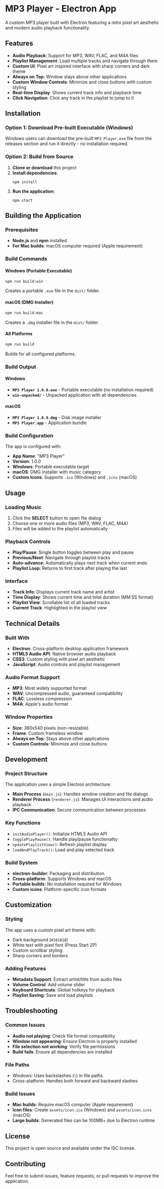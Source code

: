 # MP3 Player - Electron App

A custom MP3 player built with Electron featuring a retro pixel art aesthetic and modern audio playback functionality.

## Features

- **Audio Playback**: Support for MP3, WAV, FLAC, and M4A files
- **Playlist Management**: Load multiple tracks and navigate through them
- **Custom UI**: Pixel art inspired interface with sharp corners and dark theme
- **Always on Top**: Window stays above other applications
- **Custom Window Controls**: Minimize and close buttons with custom styling
- **Real-time Display**: Shows current track info and playback time
- **Click Navigation**: Click any track in the playlist to jump to it

## Installation

### Option 1: Download Pre-built Executable (Windows)
Windows users can download the pre-built `MP3 Player.exe` file from the releases section and run it directly - no installation required.

### Option 2: Build from Source
1. **Clone or download** this project
2. **Install dependencies**:
   ```
   npm install
   ```
3. **Run the application**:
   ```
   npm start
   ```

## Building the Application

### Prerequisites
- **Node.js** and **npm** installed
- **For Mac builds**: macOS computer required (Apple requirement)

### Build Commands

#### Windows (Portable Executable)
```bash
npm run build:win
```
Creates a portable `.exe` file in the `dist/` folder.

#### macOS (DMG Installer)
```bash
npm run build:mac
```
Creates a `.dmg` installer file in the `dist/` folder.

#### All Platforms
```bash
npm run build
```
Builds for all configured platforms.

### Build Output

#### Windows
- **`MP3 Player 1.0.0.exe`** - Portable executable (no installation required)
- **`win-unpacked/`** - Unpacked application with all dependencies

#### macOS
- **`MP3 Player 1.0.0.dmg`** - Disk image installer
- **`MP3 Player.app`** - Application bundle

### Build Configuration

The app is configured with:
- **App Name**: "MP3 Player"
- **Version**: 1.0.0
- **Windows**: Portable executable target
- **macOS**: DMG installer with music category
- **Custom Icons**: Supports `.ico` (Windows) and `.icns` (macOS)

## Usage

### Loading Music
1. Click the **SELECT** button to open file dialog
2. Choose one or more audio files (MP3, WAV, FLAC, M4A)
3. Files will be added to the playlist automatically

### Playback Controls
- **Play/Pause**: Single button toggles between play and pause
- **Previous/Next**: Navigate through playlist tracks
- **Auto-advance**: Automatically plays next track when current ends
- **Playlist Loop**: Returns to first track after playing the last

### Interface
- **Track Info**: Displays current track name and artist
- **Time Display**: Shows current time and total duration (MM:SS format)
- **Playlist View**: Scrollable list of all loaded tracks
- **Current Track**: Highlighted in the playlist view

## Technical Details

### Built With
- **Electron**: Cross-platform desktop application framework
- **HTML5 Audio API**: Native browser audio playback
- **CSS3**: Custom styling with pixel art aesthetic
- **JavaScript**: Audio controls and playlist management

### Audio Format Support
- **MP3**: Most widely supported format
- **WAV**: Uncompressed audio, guaranteed compatibility
- **FLAC**: Lossless compression
- **M4A**: Apple's audio format

### Window Properties
- **Size**: 360x540 pixels (non-resizable)
- **Frame**: Custom frameless window
- **Always on Top**: Stays above other applications
- **Custom Controls**: Minimize and close buttons

## Development

### Project Structure
The application uses a simple Electron architecture:
- **Main Process** (`main.js`): Handles window creation and file dialogs
- **Renderer Process** (`renderer.js`): Manages UI interactions and audio playback
- **IPC Communication**: Secure communication between processes

### Key Functions
- `initAudioPlayer()`: Initialize HTML5 Audio API
- `togglePlayPause()`: Handle play/pause functionality
- `updatePlaylistView()`: Refresh playlist display
- `loadAndPlayTrack()`: Load and play selected track

### Build System
- **electron-builder**: Packaging and distribution
- **Cross-platform**: Supports Windows and macOS
- **Portable builds**: No installation required for Windows
- **Custom icons**: Platform-specific icon formats

## Customization

### Styling
The app uses a custom pixel art theme with:
- Dark background (`#181818`)
- White text with pixel font (Press Start 2P)
- Custom scrollbar styling
- Sharp corners and borders

### Adding Features
- **Metadata Support**: Extract artist/title from audio files
- **Volume Control**: Add volume slider
- **Keyboard Shortcuts**: Global hotkeys for playback
- **Playlist Saving**: Save and load playlists

## Troubleshooting

### Common Issues
- **Audio not playing**: Check file format compatibility
- **Window not appearing**: Ensure Electron is properly installed
- **File selection not working**: Verify file permissions
- **Build fails**: Ensure all dependencies are installed

### File Paths
- Windows: Uses backslashes (`\`) in file paths
- Cross-platform: Handles both forward and backward slashes

### Build Issues
- **Mac builds**: Require macOS computer (Apple requirement)
- **Icon files**: Create `assets/icon.ico` (Windows) and `assets/icon.icns` (macOS)
- **Large builds**: Generated files can be 100MB+ due to Electron runtime

## License

This project is open source and available under the ISC license.

## Contributing

Feel free to submit issues, feature requests, or pull requests to improve the application. 